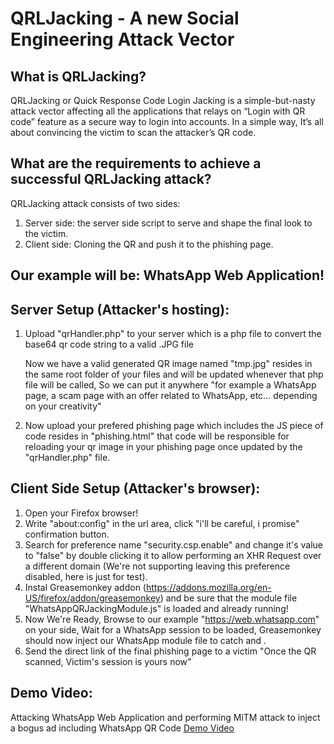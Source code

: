 # QRLJacking - A new Social Engineering Attack Vector

## What is QRLJacking?
QRLJacking or Quick Response Code Login Jacking is a simple-but-nasty attack vector affecting all the applications that relays on “Login with QR code” feature as a secure way to login into accounts. In a simple way, It’s all about convincing the victim to scan the attacker’s QR code.


## What are the requirements to achieve a successful QRLJacking attack?
QRLJacking attack consists of two sides:

1. Server side: the server side script to serve and shape the final look to the victim.
2. Client side: Cloning the QR and push it to the phishing page.

## Our example will be: WhatsApp Web Application!

## Server Setup (Attacker's hosting):
1. Upload "qrHandler.php" to your server which is a php file to convert the base64 qr code string to a valid .JPG file

	Now we have a valid generated QR image named "tmp.jpg" resides in the same root folder of your files and will be updated whenever that php file will be called, So we can put it anywhere "for example a WhatsApp page, a scam page with an offer related to WhatsApp, etc... depending on your creativity"

2. Now upload your prefered phishing page which includes the JS piece of code resides in "phishing.html" that code will be responsible for reloading your qr image in your phishing page once updated by the "qrHandler.php" file.


## Client Side Setup (Attacker's browser):

1. Open your Firefox browser!
2. Write "about:config" in the url area, click "i'll be careful, i promise" confirmation button.
3. Search for preference name "security.csp.enable" and change it's value to "false" by double clicking it to allow performing an XHR Request over a different domain (We're not supporting leaving this preference disabled, here is just for test).
4. Instal Greasemonkey addon (https://addons.mozilla.org/en-US/firefox/addon/greasemonkey) and be sure that the module file "WhatsAppQRJackingModule.js" is loaded and already running!
5. Now We're Ready, Browse to our example "https://web.whatsapp.com" on your side, Wait for a WhatsApp session to be loaded, Greasemonkey should now inject our WhatsApp module file to catch and  .
6. Send the direct link of the final phishing page to a victim "Once the QR scanned, Victim's session is yours now"

## Demo Video:
Attacking WhatsApp Web Application and performing MiTM attack to inject a bogus ad including WhatsApp QR Code
<a href="https://www.youtube.com/watch?v=JCoPSdQvESc">Demo Video</a>
